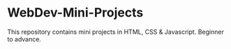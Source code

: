 # WebDev-Mini-Projects
This repository contains mini projects in HTML, CSS & Javascript. Beginner to advance.
